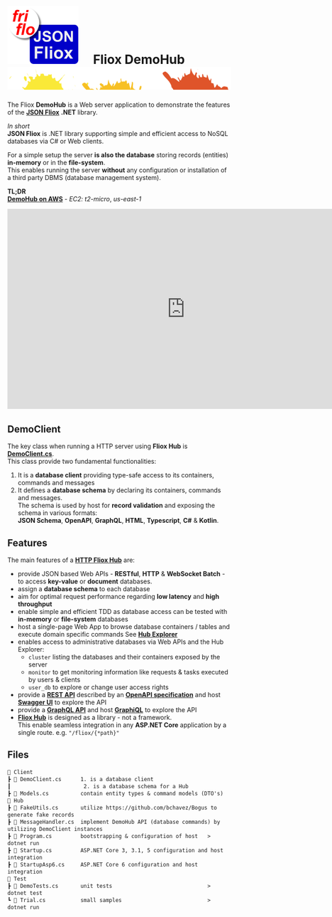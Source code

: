 

# ![logo](../.docs/images/Json-Fliox.svg)     **Fliox DemoHub**      ![SPLASH](../.docs/images/paint-splatter.svg)


The Fliox **DemoHub** is a Web server application to demonstrate the features of the
[**JSON Fliox**](https://github.com/friflo/Friflo.Json.Fliox#-hub) **.NET** library.

*In short*  
**JSON Fliox** is .NET library supporting simple and efficient access to NoSQL databases via C# or Web clients.

For a simple setup the server **is also the database** storing records (entities) **in-memory** or in the **file-system**.  
This enables running the server **without** any configuration or installation of a third party DBMS (database management system).


**TL;DR**  
[**DemoHub on AWS**](http://ec2-174-129-178-18.compute-1.amazonaws.com/) - *EC2: t2-micro*, *us-east-1*

<iframe src="http://ec2-174-129-178-18.compute-1.amazonaws.com/fliox/" border="0" style="border: 0;" title="DemoHub" width="800" height="450"></iframe>


## DemoClient

The key class when running a HTTP server using **Fliox Hub** is [**DemoClient.cs**](Client/DemoClient.cs).  
This class provide two fundamental functionalities:
1. It is a **database client** providing type-safe access to its containers, commands and messages
2. It defines a **database schema** by declaring its containers, commands and messages.  
  The schema is used by host for **record validation** and exposing the schema in various formats:  
  **JSON Schema**, **OpenAPI**, **GraphQL**, **HTML**, **Typescript**, **C#** & **Kotlin**.


## Features
The main features of a [**HTTP Fliox Hub**](https://github.com/friflo/Friflo.Json.Fliox#host) are:
- provide JSON based Web APIs - **RESTful**, **HTTP** & **WebSocket Batch** - to access **key-value** or **document** databases.
- assign a **database schema** to each database
- aim for optimal request performance regarding **low latency** and **high throughput**
- enable simple and efficient TDD as database access can be tested with **in-memory** or **file-system** databases
- host a single-page Web App to browse database containers / tables and execute domain specific commands
  See [**Hub Explorer**](https://github.com/friflo/Friflo.Json.Fliox#explorer)
- enables access to administrative databases via Web APIs and the Hub Explorer:
  - `cluster` listing the databases and their containers exposed by the server
  - `monitor` to get monitoring information like requests & tasks executed by users & clients
  - `user_db` to explore or change user access rights
- provide a [**REST API**](https://en.wikipedia.org/wiki/Representational_state_transfer) described by an
  [**OpenAPI specification**](https://spec.openapis.org/oas/v3.0.0) and host [**Swagger UI**](https://swagger.io/tools/swagger-ui/)
  to explore the API
- provide a [**GraphQL API**](https://graphql.org/) and
  host [**GraphiQL**](https://github.com/graphql/graphiql) to explore the API
- [**Fliox Hub**](https://github.com/friflo/Friflo.Json.Fliox#-hub) is designed as a library - not a framework.  
  This enable seamless integration in any **ASP.NET Core** application by a single route. e.g. `"/fliox/{*path}"`
  
## Files
```
📂 Client
┣ 📄 DemoClient.cs      1. is a database client
┃                       2. is a database schema for a Hub
┣ 📄 Models.cs          contain entity types & command models (DTO's)
📂 Hub
┣ 📄 FakeUtils.cs       utilize https://github.com/bchavez/Bogus to generate fake records
┣ 📄 MessageHandler.cs  implement DemoHub API (database commands) by utilizing DemoClient instances
┣ 📄 Program.cs         bootstrapping & configuration of host   > dotnet run
┣ 📄 Startup.cs         ASP.NET Core 3, 3.1, 5 configuration and host integration
┣ 📄 StartupAsp6.cs     ASP.NET Core 6 configuration and host integration
📂 Test
┣ 📄 DemoTests.cs       unit tests                              > dotnet test
┗ 📄 Trial.cs           small samples                           > dotnet run
```